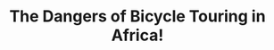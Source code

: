 ---
layout: community
category: community
title: "The Dangers of Bicycle Touring in Africa!"
description: "Everyone knows about the wild animals, even ebola and malaria, but don’t forget about RABIES! It’s just another one of the things that can kill you."
isTopLevel: false
isSingleLevel: false
isArticle: false
datePublished: 2022-06-14 15:31:00 +0300
dateModified: 2022-06-14 15:31:00 +0300
published: false
---